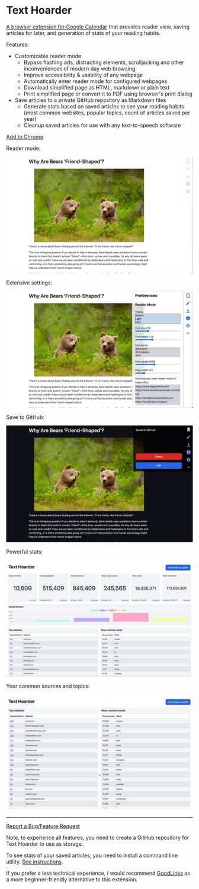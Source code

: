 # Text Hoarder

[A browser extension for Google Calendar](https://chromewebstore.google.com/u/1/detail/bjknebjiadgjchmhppdfdiddfegmcaao)
that provides reader view, saving articles for later, and generation of stats of
your reading habits.

Features:

- Customizable reader mode
  - Bypass flashing ads, distracting elements, scrolljacking and other
    inconveniences of modern day web browsing.
  - Improve accessibility & usability of any webpage
  - Automatically enter reader mode for configured webpages
  - Download simplified page as HTML, markdown or plain text
  - Print simplified page or convert it to PDF using browser's print dialog
- Save articles to a private GitHub repository as Markdown files
  - Generate stats based on saved articles to see your reading habits (most
    common websites, popular topics, count of articles saved per year)
  - Cleanup saved articles for use with any text-to-speech software

[Add to Chrome](https://chromewebstore.google.com/u/1/detail/bjknebjiadgjchmhppdfdiddfegmcaao)

Reader mode:

![](./docs/assets/screenshot-1.jpg)

Extensive settings:

![](./docs/assets/screenshot-2.jpg)

Save to GitHub:

![](./docs/assets/screenshot-3.jpg)

Powerful stats:

![](./docs/assets/screenshot-4.jpg)

Your common sources and topics:

![](./docs/assets/screenshot-5.jpg)

---

[Report a Bug/Feature Request](https://github.com/maxpatiiuk/calendar-plus/issues/new/choose)

Note, to experience all features, you need to create a GitHub repository for
Text Hoarder to use as storage.

To see stats of your saved articles, you need to install a command line utility.
[See instructions](./docs/cli.md).

If you prefer a less technical experience, I would recommend
[GoodLinks](https://goodlinks.app/) as a more beginner-friendly alternative to
this extension.
